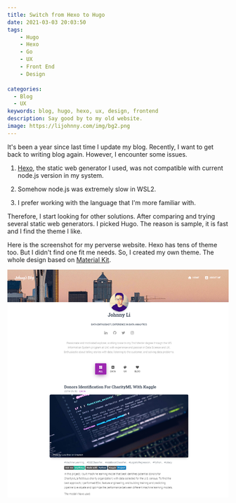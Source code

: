 ```yaml
---
title: Switch from Hexo to Hugo
date: 2021-03-03 20:03:50
tags:
    - Hugo
    - Hexo
    - Go
    - UX
    - Front End
    - Design

categories:
  - Blog
  - UX
keywords: blog, hugo, hexo, ux, design, frontend
description: Say good by to my old website.
image: https://lijohnny.com/img/bg2.png
---
```


It's been a year since last time I update my blog. Recently, I want to get back to writing blog again. However, I encounter some issues.

1. [Hexo](https://hexo.io/), the static web generator I used, was not compatible with current node.js version in my system.  

1. Somehow node.js was extremely slow in WSL2.  

1. I prefer working with the language that I'm more familiar with.

Therefore, I start looking for other solutions. After comparing and trying several static web generators. I picked Hugo. The reason is sample, it is fast and I find the theme I like.  


Here is the screenshot for my perverse website. Hexo has tens of theme too. But I didn't find one fit me needs. So, I created my own theme. The whole design based on [Material Kit](https://demos.creative-tim.com/material-kit/).

![](Screenshot.png)

